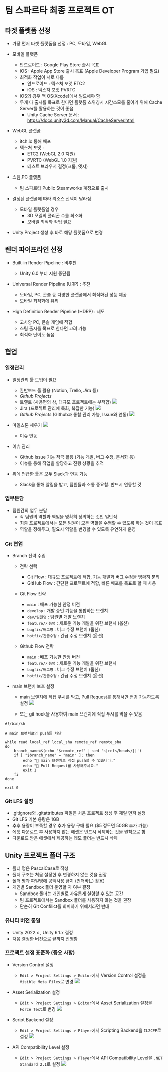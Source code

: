 # 팀 스파르타 최종 프로젝트 OT

## 타겟 플랫폼 선정

- 가장 먼저 타겟 플랫폼을 선정 : PC, 모바일, WebGL
- 모바일 플랫폼
  - 안드로이드 : Google Play Store 출시 목표
  - iOS : Apple App Store 출시 목표 (Apple Developer Program 가입 필요)
  - 최적화 작업이 서로 다름
    - 안드로이드 : 텍스처 포맷 ETC2
    - iOS : 텍스처 포맷 PVRTC
  - iOS의 경우 맥 OS(Xcode)에서 빌드해야 함
  - 두개 다 출시를 목표로 한다면 플랫폼 스위칭시 시간소모를 줄이기 위해 Cache Server를 활용하는 것이 좋음
    - Unity Cache Server 문서 : https://docs.unity3d.com/Manual/CacheServer.html
    
- WebGL 플랫폼
  - itch.io 통해 배포
  - 텍스처 포맷 : 
    - ETC2 (WebGL 2.0 지원)
    - PVRTC (WebGL 1.0 지원)
    - 테스트 브라우저 결정(크롬, 엣지)

- 스팀,PC 플랫폼
  - 팀 스파르타 Public Steamworks 계정으로 출시

- 결정된 플랫폼에 따라 리소스 선택이 달라짐
    - 모바일 플랫폼일 경우
      - 3D 모델의 폴리곤 수를 최소화
      - 모바일 최적화 작업 필요

- Unity Project 생성 후 바로 해당 플랫폼으로 변경

## 렌더 파이프라인 선정

- Built-in Render Pipeline : 비추천
  - Unity 6.0 부터 지원 중단됨
  
- Universal Render Pipeline (URP) : 추천
  - 모바일, PC, 콘솔 등 다양한 플랫폼에서 최적화된 성능 제공
  - 모바일 최적화에 유리
  
- High Definition Render Pipeline (HDRP) : 세모
  - 고사양 PC, 콘솔 게임에 적합
  - 스팀 출시를 목표로 한다면 고려 가능
  - 최적화 난이도 높음

## 협업

### 일정관리

- 일정관리 툴 도입이 필요
  - 칸반보드 툴 활용 (Notion, Trello, *Jira* 등)
  - *Github Projects*
  - 트렐로 (사용편의 상, 대규모 프로젝트에는 부적합)
  ![](images/2025-06-19-16-49-19.png)
  - Jira (프로젝트 관리에 특화, 복잡한 기능)
  ![](images/2025-06-19-16-51-41.png)
  - *Github Projects* (Github과 통합 관리 가능, Issue와 연동)
  ![](images/2025-06-19-16-53-05.png)

- 마일스톤 세우기
  ![](images/2025-06-19-16-54-28.png)
  - 이슈 연동
  
- 이슈 관리
  - Github Issue 기능 적극 활용 (기능 개발, 버그 수정, 문서화 등)
  - 이슈를 통해 작업을 할당하고 진행 상황을 추적

- 위에 언급한 툴은 모두 Slack과 연동 가능
  - Slack을 통해 알림을 받고, 팀원들과 소통 중요함. 반드시 연동할 것

### 업무분담

- 팀원간의 업무 분담
  - 각 팀원의 역할과 책임을 명확히 정의하는 것인 일반적
  - 최종 프로젝트에서는 모든 팀원이 모든 역할을 수행할 수 있도록 하는 것이 목표
  - 역할을 정해두고, 필요시 역할을 변경할 수 있도록 유연하게 운영

### Git 협업

- Branch 전략 수립
  
  - 전략 선택 
    - Git Flow : 대규모 프로젝트에 적합, 기능 개발과 버그 수정을 명확히 분리
    - GitHub Flow : 간단한 프로젝트에 적합, 빠른 배포를 목표로 할 때 사용

  - Git Flow 전략
    - `main` : 배포 가능한 안정 버전
    - `develop` : 개발 중인 기능을 통합하는 브랜치
    - `dev/팀원명` : 팀원별 개발 브랜치
    - `feature/기능명` : 새로운 기능 개발을 위한 브랜치 (옵션)
    - `bugfix/버그명` : 버그 수정 브랜치 (옵션)
    - `hotfix/긴급수정` : 긴급 수정 브랜치 (옵션)

  - Github Flow 전략
    - `main` : 배포 가능한 안정 버전
    - `feature/기능명` : 새로운 기능 개발을 위한 브랜치
    - `bugfix/버그명` : 버그 수정 브랜치 (옵션)
    - `hotfix/긴급수정` : 긴급 수정 브랜치 (옵션)

- main 브랜치 보호 설정
  - main 브랜치에 직접 푸시를 막고, Pull Request를 통해서만 변경 가능하도록 설정
  ![](images/2025-06-19-17-09-52.png)

  - 또는 git hook을 사용하여 main 브랜치에 직접 푸시를 막을 수 있음
```shell
#!/bin/sh

# main 브랜치로의 push를 차단

while read local_ref local_sha remote_ref remote_sha
do
    branch_name=$(echo "$remote_ref" | sed 's|refs/heads/||')
    if [ "$branch_name" = "main" ]; then
        echo "🚫 main 브랜치로 직접 push할 수 없습니다."
        echo "🔁 Pull Request를 사용해주세요."
        exit 1
    fi
done

exit 0
```

### Git LFS 설정

- .gitignore와 .gitattributes 파일은 처음 프로젝트 생성 후 제일 먼저 설정
- Git LFS 기본 용량은 1GB
- 추후 용량이 부족할 경우 추가 용량 구매 필요 ($5 정도면 50GB 추가 가능)
- 에셋 다운로드 후 사용하지 않는 에셋은 반드시 삭제하는 것을 원칙으로 함
- 다운로드 받은 에셋에서 제공하는 데모 폴더는 반드시 삭제

## Unity 프로젝트 폴더 구조

- 폴더 명은 PascalCase로 작성
- 폴더 구조는 처음 설정한 후 변경하지 않는 것을 권장
- 폴더 명과 파일명에 공백사용 금지 (언더바(_) 활용)
- 개인별 Sandbox 폴더 운영할 지 여부 결정
  - Sandbox 폴더는 개인별로 자유롭게 실험할 수 있는 공간
  - 팀 프로젝트에서는 Sandbox 폴더를 사용하지 않는 것을 권장
  - 단순히 Git Confilict를 회피하기 위해서라면 반대

### 유니티 버전 통일
- Unity 2022.x , Unity 6.1.x 결정
- 처음 결정한 버전으로 끝까지 진행함

### 프로젝트 설정 표준화 (중요 사항)
- Version Control 설정
  - `Edit > Project Settings > Editor`에서 Version Control 설정을 `Visible Meta Files`로 변경
  ![](images/2025-06-19-17-40-02.png)

- Asset Serialization 설정
  - `Edit > Project Settings > Editor`에서 Asset Serialization 설정을 `Force Text`로 변경
  ![](images/2025-06-19-17-40-28.png)

- Script Backend 설정
  - `Edit > Project Settings > Player`에서 Scripting Backend을 `IL2CPP`로 설정
  ![](images/2025-06-19-17-42-57.png)

- API Compatibility Level 설정
  - `Edit > Project Settings > Player`에서 API Compatibility Level을 `.NET Standard 2.1`로 설정
  ![](images/2025-06-19-17-43-28.png)